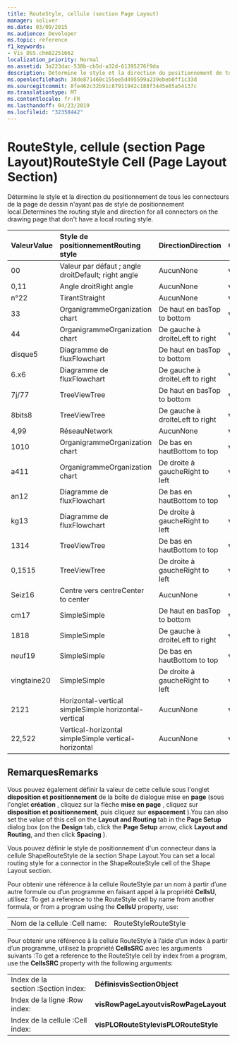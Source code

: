 ```yaml
---
title: RouteStyle, cellule (section Page Layout)
manager: soliver
ms.date: 03/09/2015
ms.audience: Developer
ms.topic: reference
f1_keywords:
- Vis_DSS.chm82251662
localization_priority: Normal
ms.assetid: 3a223dac-538b-cb5d-a32d-61395276f9da
description: Détermine le style et la direction du positionnement de tous les connecteurs de la page de dessin n'ayant pas de style de positionnement local.
ms.openlocfilehash: 38de871460c155ee5d495599a239ebeb0ff1c33d
ms.sourcegitcommit: 8fe462c32b91c87911942c188f3445e85a54137c
ms.translationtype: MT
ms.contentlocale: fr-FR
ms.lasthandoff: 04/23/2019
ms.locfileid: "32358442"
---
```

# <a name="routestyle-cell-page-layout-section"></a><span data-ttu-id="d9f19-103">RouteStyle, cellule (section Page Layout)</span><span class="sxs-lookup"><span data-stu-id="d9f19-103">RouteStyle Cell (Page Layout Section)</span></span>

<span data-ttu-id="d9f19-104">Détermine le style et la direction du positionnement de tous les connecteurs de la page de dessin n'ayant pas de style de positionnement local.</span><span class="sxs-lookup"><span data-stu-id="d9f19-104">Determines the routing style and direction for all connectors on the drawing page that don't have a local routing style.</span></span>
  
|<span data-ttu-id="d9f19-105">**Valeur**</span><span class="sxs-lookup"><span data-stu-id="d9f19-105">**Value**</span></span>|<span data-ttu-id="d9f19-106">**Style de positionnement**</span><span class="sxs-lookup"><span data-stu-id="d9f19-106">**Routing style**</span></span>|<span data-ttu-id="d9f19-107">**Direction**</span><span class="sxs-lookup"><span data-stu-id="d9f19-107">**Direction**</span></span>|<span data-ttu-id="d9f19-108">**Constante d'automation**</span><span class="sxs-lookup"><span data-stu-id="d9f19-108">**Automation constant**</span></span>|
|:-----|:-----|:-----|:-----|
|<span data-ttu-id="d9f19-109">0</span><span class="sxs-lookup"><span data-stu-id="d9f19-109">0</span></span>  <br/> |<span data-ttu-id="d9f19-110">Valeur par défaut ; angle droit</span><span class="sxs-lookup"><span data-stu-id="d9f19-110">Default; right angle</span></span>  <br/> |<span data-ttu-id="d9f19-111">Aucun</span><span class="sxs-lookup"><span data-stu-id="d9f19-111">None</span></span>  <br/> |<span data-ttu-id="d9f19-112">**visLORouteDefault**</span><span class="sxs-lookup"><span data-stu-id="d9f19-112">**visLORouteDefault**</span></span> <br/> |
|<span data-ttu-id="d9f19-113">0,1</span><span class="sxs-lookup"><span data-stu-id="d9f19-113">1</span></span>  <br/> |<span data-ttu-id="d9f19-114">Angle droit</span><span class="sxs-lookup"><span data-stu-id="d9f19-114">Right angle</span></span>  <br/> |<span data-ttu-id="d9f19-115">Aucun</span><span class="sxs-lookup"><span data-stu-id="d9f19-115">None</span></span>  <br/> |<span data-ttu-id="d9f19-116">**visLORouteRightAngle**</span><span class="sxs-lookup"><span data-stu-id="d9f19-116">**visLORouteRightAngle**</span></span> <br/> |
|<span data-ttu-id="d9f19-117">n°2</span><span class="sxs-lookup"><span data-stu-id="d9f19-117">2</span></span>  <br/> |<span data-ttu-id="d9f19-118">Tirant</span><span class="sxs-lookup"><span data-stu-id="d9f19-118">Straight</span></span>  <br/> |<span data-ttu-id="d9f19-119">Aucun</span><span class="sxs-lookup"><span data-stu-id="d9f19-119">None</span></span>  <br/> |<span data-ttu-id="d9f19-120">**visLORouteStraight**</span><span class="sxs-lookup"><span data-stu-id="d9f19-120">**visLORouteStraight**</span></span> <br/> |
|<span data-ttu-id="d9f19-121">3</span><span class="sxs-lookup"><span data-stu-id="d9f19-121">3</span></span>  <br/> |<span data-ttu-id="d9f19-122">Organigramme</span><span class="sxs-lookup"><span data-stu-id="d9f19-122">Organization chart</span></span>  <br/> |<span data-ttu-id="d9f19-123">De haut en bas</span><span class="sxs-lookup"><span data-stu-id="d9f19-123">Top to bottom</span></span>  <br/> |<span data-ttu-id="d9f19-124">**visLORouteOrgChartNS**</span><span class="sxs-lookup"><span data-stu-id="d9f19-124">**visLORouteOrgChartNS**</span></span> <br/> |
|<span data-ttu-id="d9f19-125">4</span><span class="sxs-lookup"><span data-stu-id="d9f19-125">4</span></span>  <br/> |<span data-ttu-id="d9f19-126">Organigramme</span><span class="sxs-lookup"><span data-stu-id="d9f19-126">Organization chart</span></span>  <br/> |<span data-ttu-id="d9f19-127">De gauche à droite</span><span class="sxs-lookup"><span data-stu-id="d9f19-127">Left to right</span></span>  <br/> |<span data-ttu-id="d9f19-128">**visLORouteOrgChartWE**</span><span class="sxs-lookup"><span data-stu-id="d9f19-128">**visLORouteOrgChartWE**</span></span> <br/> |
|<span data-ttu-id="d9f19-129">disque</span><span class="sxs-lookup"><span data-stu-id="d9f19-129">5</span></span>  <br/> |<span data-ttu-id="d9f19-130">Diagramme de flux</span><span class="sxs-lookup"><span data-stu-id="d9f19-130">Flowchart</span></span>  <br/> |<span data-ttu-id="d9f19-131">De haut en bas</span><span class="sxs-lookup"><span data-stu-id="d9f19-131">Top to bottom</span></span>  <br/> |<span data-ttu-id="d9f19-132">**visLORouteFlowchartNS**</span><span class="sxs-lookup"><span data-stu-id="d9f19-132">**visLORouteFlowchartNS**</span></span> <br/> |
|<span data-ttu-id="d9f19-133">6.x</span><span class="sxs-lookup"><span data-stu-id="d9f19-133">6</span></span>  <br/> |<span data-ttu-id="d9f19-134">Diagramme de flux</span><span class="sxs-lookup"><span data-stu-id="d9f19-134">Flowchart</span></span>  <br/> |<span data-ttu-id="d9f19-135">De gauche à droite</span><span class="sxs-lookup"><span data-stu-id="d9f19-135">Left to right</span></span>  <br/> |<span data-ttu-id="d9f19-136">**visLORouteFlowchartWE**</span><span class="sxs-lookup"><span data-stu-id="d9f19-136">**visLORouteFlowchartWE**</span></span> <br/> |
|<span data-ttu-id="d9f19-137">7j/7</span><span class="sxs-lookup"><span data-stu-id="d9f19-137">7</span></span>  <br/> |<span data-ttu-id="d9f19-138">TreeView</span><span class="sxs-lookup"><span data-stu-id="d9f19-138">Tree</span></span>  <br/> |<span data-ttu-id="d9f19-139">De haut en bas</span><span class="sxs-lookup"><span data-stu-id="d9f19-139">Top to bottom</span></span>  <br/> |<span data-ttu-id="d9f19-140">**visLORouteTreeNS**</span><span class="sxs-lookup"><span data-stu-id="d9f19-140">**visLORouteTreeNS**</span></span> <br/> |
|<span data-ttu-id="d9f19-141">8bits</span><span class="sxs-lookup"><span data-stu-id="d9f19-141">8</span></span>  <br/> |<span data-ttu-id="d9f19-142">TreeView</span><span class="sxs-lookup"><span data-stu-id="d9f19-142">Tree</span></span>  <br/> |<span data-ttu-id="d9f19-143">De gauche à droite</span><span class="sxs-lookup"><span data-stu-id="d9f19-143">Left to right</span></span>  <br/> |<span data-ttu-id="d9f19-144">**visLORouteTreeWE**</span><span class="sxs-lookup"><span data-stu-id="d9f19-144">**visLORouteTreeWE**</span></span> <br/> |
|<span data-ttu-id="d9f19-145">4,9</span><span class="sxs-lookup"><span data-stu-id="d9f19-145">9</span></span>  <br/> |<span data-ttu-id="d9f19-146">Réseau</span><span class="sxs-lookup"><span data-stu-id="d9f19-146">Network</span></span>  <br/> |<span data-ttu-id="d9f19-147">Aucun</span><span class="sxs-lookup"><span data-stu-id="d9f19-147">None</span></span>  <br/> |<span data-ttu-id="d9f19-148">**visLORouteNetwork**</span><span class="sxs-lookup"><span data-stu-id="d9f19-148">**visLORouteNetwork**</span></span> <br/> |
|<span data-ttu-id="d9f19-149">10</span><span class="sxs-lookup"><span data-stu-id="d9f19-149">10</span></span>  <br/> |<span data-ttu-id="d9f19-150">Organigramme</span><span class="sxs-lookup"><span data-stu-id="d9f19-150">Organization chart</span></span>  <br/> |<span data-ttu-id="d9f19-151">De bas en haut</span><span class="sxs-lookup"><span data-stu-id="d9f19-151">Bottom to top</span></span>  <br/> |<span data-ttu-id="d9f19-152">**visLORouteOrgChartSN**</span><span class="sxs-lookup"><span data-stu-id="d9f19-152">**visLORouteOrgChartSN**</span></span> <br/> |
|<span data-ttu-id="d9f19-153">a4</span><span class="sxs-lookup"><span data-stu-id="d9f19-153">11</span></span>  <br/> |<span data-ttu-id="d9f19-154">Organigramme</span><span class="sxs-lookup"><span data-stu-id="d9f19-154">Organization chart</span></span>  <br/> |<span data-ttu-id="d9f19-155">De droite à gauche</span><span class="sxs-lookup"><span data-stu-id="d9f19-155">Right to left</span></span>  <br/> |<span data-ttu-id="d9f19-156">**visLORouteOrgChartEW**</span><span class="sxs-lookup"><span data-stu-id="d9f19-156">**visLORouteOrgChartEW**</span></span> <br/> |
|<span data-ttu-id="d9f19-157">an</span><span class="sxs-lookup"><span data-stu-id="d9f19-157">12</span></span>  <br/> |<span data-ttu-id="d9f19-158">Diagramme de flux</span><span class="sxs-lookup"><span data-stu-id="d9f19-158">Flowchart</span></span>  <br/> |<span data-ttu-id="d9f19-159">De bas en haut</span><span class="sxs-lookup"><span data-stu-id="d9f19-159">Bottom to top</span></span>  <br/> |<span data-ttu-id="d9f19-160">**visLORouteFlowchartSN**</span><span class="sxs-lookup"><span data-stu-id="d9f19-160">**visLORouteFlowchartSN**</span></span> <br/> |
|<span data-ttu-id="d9f19-161">kg</span><span class="sxs-lookup"><span data-stu-id="d9f19-161">13</span></span>  <br/> |<span data-ttu-id="d9f19-162">Diagramme de flux</span><span class="sxs-lookup"><span data-stu-id="d9f19-162">Flowchart</span></span>  <br/> |<span data-ttu-id="d9f19-163">De droite à gauche</span><span class="sxs-lookup"><span data-stu-id="d9f19-163">Right to left</span></span>  <br/> |<span data-ttu-id="d9f19-164">**visLORouteFlowchartEW**</span><span class="sxs-lookup"><span data-stu-id="d9f19-164">**visLORouteFlowchartEW**</span></span> <br/> |
|<span data-ttu-id="d9f19-165">13</span><span class="sxs-lookup"><span data-stu-id="d9f19-165">14</span></span>  <br/> |<span data-ttu-id="d9f19-166">TreeView</span><span class="sxs-lookup"><span data-stu-id="d9f19-166">Tree</span></span>  <br/> |<span data-ttu-id="d9f19-167">De bas en haut</span><span class="sxs-lookup"><span data-stu-id="d9f19-167">Bottom to top</span></span>  <br/> |<span data-ttu-id="d9f19-168">**visLORouteTreeSN**</span><span class="sxs-lookup"><span data-stu-id="d9f19-168">**visLORouteTreeSN**</span></span> <br/> |
|<span data-ttu-id="d9f19-169">0,15</span><span class="sxs-lookup"><span data-stu-id="d9f19-169">15</span></span>  <br/> |<span data-ttu-id="d9f19-170">TreeView</span><span class="sxs-lookup"><span data-stu-id="d9f19-170">Tree</span></span>  <br/> |<span data-ttu-id="d9f19-171">De droite à gauche</span><span class="sxs-lookup"><span data-stu-id="d9f19-171">Right to left</span></span>  <br/> |<span data-ttu-id="d9f19-172">**visLORouteTreeEW**</span><span class="sxs-lookup"><span data-stu-id="d9f19-172">**visLORouteTreeEW**</span></span> <br/> |
|<span data-ttu-id="d9f19-173">Seiz</span><span class="sxs-lookup"><span data-stu-id="d9f19-173">16</span></span>  <br/> |<span data-ttu-id="d9f19-174">Centre vers centre</span><span class="sxs-lookup"><span data-stu-id="d9f19-174">Center to center</span></span>  <br/> |<span data-ttu-id="d9f19-175">Aucun</span><span class="sxs-lookup"><span data-stu-id="d9f19-175">None</span></span>  <br/> |<span data-ttu-id="d9f19-176">**visLORouteCenterToCenter**</span><span class="sxs-lookup"><span data-stu-id="d9f19-176">**visLORouteCenterToCenter**</span></span> <br/> |
|<span data-ttu-id="d9f19-177">cm</span><span class="sxs-lookup"><span data-stu-id="d9f19-177">17</span></span>  <br/> |<span data-ttu-id="d9f19-178">Simple</span><span class="sxs-lookup"><span data-stu-id="d9f19-178">Simple</span></span>  <br/> |<span data-ttu-id="d9f19-179">De haut en bas</span><span class="sxs-lookup"><span data-stu-id="d9f19-179">Top to bottom</span></span>  <br/> |<span data-ttu-id="d9f19-180">**visLORouteSimpleNS**</span><span class="sxs-lookup"><span data-stu-id="d9f19-180">**visLORouteSimpleNS**</span></span> <br/> |
|<span data-ttu-id="d9f19-181">18</span><span class="sxs-lookup"><span data-stu-id="d9f19-181">18</span></span>  <br/> |<span data-ttu-id="d9f19-182">Simple</span><span class="sxs-lookup"><span data-stu-id="d9f19-182">Simple</span></span>  <br/> |<span data-ttu-id="d9f19-183">De gauche à droite</span><span class="sxs-lookup"><span data-stu-id="d9f19-183">Left to right</span></span>  <br/> |<span data-ttu-id="d9f19-184">**visLORouteSimpleWE**</span><span class="sxs-lookup"><span data-stu-id="d9f19-184">**visLORouteSimpleWE**</span></span> <br/> |
|<span data-ttu-id="d9f19-185">neuf</span><span class="sxs-lookup"><span data-stu-id="d9f19-185">19</span></span>  <br/> |<span data-ttu-id="d9f19-186">Simple</span><span class="sxs-lookup"><span data-stu-id="d9f19-186">Simple</span></span>  <br/> |<span data-ttu-id="d9f19-187">De bas en haut</span><span class="sxs-lookup"><span data-stu-id="d9f19-187">Bottom to top</span></span>  <br/> |<span data-ttu-id="d9f19-188">**visLORouteSimpleSN**</span><span class="sxs-lookup"><span data-stu-id="d9f19-188">**visLORouteSimpleSN**</span></span> <br/> |
|<span data-ttu-id="d9f19-189">vingtaine</span><span class="sxs-lookup"><span data-stu-id="d9f19-189">20</span></span>  <br/> |<span data-ttu-id="d9f19-190">Simple</span><span class="sxs-lookup"><span data-stu-id="d9f19-190">Simple</span></span>  <br/> |<span data-ttu-id="d9f19-191">De droite à gauche</span><span class="sxs-lookup"><span data-stu-id="d9f19-191">Right to left</span></span>  <br/> |<span data-ttu-id="d9f19-192">**visLORouteSimpleEW**</span><span class="sxs-lookup"><span data-stu-id="d9f19-192">**visLORouteSimpleEW**</span></span> <br/> |
|<span data-ttu-id="d9f19-193">21</span><span class="sxs-lookup"><span data-stu-id="d9f19-193">21</span></span>  <br/> |<span data-ttu-id="d9f19-194">Horizontal-vertical simple</span><span class="sxs-lookup"><span data-stu-id="d9f19-194">Simple horizontal-vertical</span></span>  <br/> |<span data-ttu-id="d9f19-195">Aucun</span><span class="sxs-lookup"><span data-stu-id="d9f19-195">None</span></span>  <br/> |<span data-ttu-id="d9f19-196">**visLORouteSimpleHV**</span><span class="sxs-lookup"><span data-stu-id="d9f19-196">**visLORouteSimpleHV**</span></span> <br/> |
|<span data-ttu-id="d9f19-197">22,5</span><span class="sxs-lookup"><span data-stu-id="d9f19-197">22</span></span>  <br/> |<span data-ttu-id="d9f19-198">Vertical-horizontal simple</span><span class="sxs-lookup"><span data-stu-id="d9f19-198">Simple vertical-horizontal</span></span>  <br/> |<span data-ttu-id="d9f19-199">Aucun</span><span class="sxs-lookup"><span data-stu-id="d9f19-199">None</span></span>  <br/> |<span data-ttu-id="d9f19-200">**visLORouteSimpleVH**</span><span class="sxs-lookup"><span data-stu-id="d9f19-200">**visLORouteSimpleVH**</span></span> <br/> |
   
## <a name="remarks"></a><span data-ttu-id="d9f19-201">Remarques</span><span class="sxs-lookup"><span data-stu-id="d9f19-201">Remarks</span></span>

<span data-ttu-id="d9f19-202">Vous pouvez également définir la valeur de cette cellule sous l'onglet **disposition et positionnement** de la boîte de dialogue mise en **page** (sous l'onglet **création** , cliquez sur la flèche **mise en page** , cliquez sur **disposition et positionnement**, puis cliquez sur **espacement** ).</span><span class="sxs-lookup"><span data-stu-id="d9f19-202">You can also set the value of this cell on the **Layout and Routing** tab in the **Page Setup** dialog box (on the **Design** tab, click the **Page Setup** arrow, click **Layout and Routing**, and then click **Spacing** ).</span></span> 
  
<span data-ttu-id="d9f19-203">Vous pouvez définir le style de positionnement d'un connecteur dans la cellule ShapeRouteStyle de la section Shape Layout.</span><span class="sxs-lookup"><span data-stu-id="d9f19-203">You can set a local routing style for a connector in the ShapeRouteStyle cell of the Shape Layout section.</span></span> 
  
<span data-ttu-id="d9f19-204">Pour obtenir une référence à la cellule RouteStyle par un nom à partir d’une autre formule ou d’un programme en faisant appel à la propriété **CellsU**, utilisez :</span><span class="sxs-lookup"><span data-stu-id="d9f19-204">To get a reference to the RouteStyle cell by name from another formula, or from a program using the **CellsU** property, use:</span></span> 
  
|||
|:-----|:-----|
|<span data-ttu-id="d9f19-205">Nom de la cellule :</span><span class="sxs-lookup"><span data-stu-id="d9f19-205">Cell name:</span></span>  <br/> |<span data-ttu-id="d9f19-206">RouteStyle</span><span class="sxs-lookup"><span data-stu-id="d9f19-206">RouteStyle</span></span>  <br/> |
   
<span data-ttu-id="d9f19-207">Pour obtenir une référence à la cellule RouteStyle à l’aide d’un index à partir d’un programme, utilisez la propriété **CellsSRC** avec les arguments suivants :</span><span class="sxs-lookup"><span data-stu-id="d9f19-207">To get a reference to the RouteStyle cell by index from a program, use the **CellsSRC** property with the following arguments:</span></span> 
  
|||
|:-----|:-----|
|<span data-ttu-id="d9f19-208">Index de la section :</span><span class="sxs-lookup"><span data-stu-id="d9f19-208">Section index:</span></span>  <br/> |<span data-ttu-id="d9f19-209">**Définis**</span><span class="sxs-lookup"><span data-stu-id="d9f19-209">**visSectionObject**</span></span> <br/> |
|<span data-ttu-id="d9f19-210">Index de la ligne :</span><span class="sxs-lookup"><span data-stu-id="d9f19-210">Row index:</span></span>  <br/> |<span data-ttu-id="d9f19-211">**visRowPageLayout**</span><span class="sxs-lookup"><span data-stu-id="d9f19-211">**visRowPageLayout**</span></span> <br/> |
|<span data-ttu-id="d9f19-212">Index de la cellule :</span><span class="sxs-lookup"><span data-stu-id="d9f19-212">Cell index:</span></span>  <br/> |<span data-ttu-id="d9f19-213">**visPLORouteStyle**</span><span class="sxs-lookup"><span data-stu-id="d9f19-213">**visPLORouteStyle**</span></span> <br/> |
   


